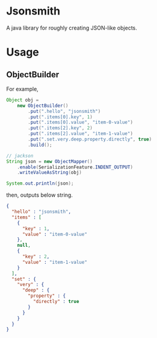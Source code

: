 # Jsonsmith

A java library for roughly creating JSON-like objects.

# Usage

## ObjectBuilder

For example,

``` java
Object obj =
    new ObjectBuilder()
        .put(".hello", "jsonsmith")
        .put(".items[0].key", 1)
        .put(".items[0].value", "item-0-value")
        .put(".items[2].key", 2)
        .put(".items[2].value", "item-1-value")
        .put(".set.very.deep.property.directly", true)
        .build();

// jackson
String json = new ObjectMapper()
    .enable(SerializationFeature.INDENT_OUTPUT)
    .writeValueAsString(obj)

System.out.println(json);
```

then, outputs below string.

``` json
{
  "hello" : "jsonsmith",
  "items" : [
    {
      "key" : 1,
      "value" : "item-0-value"
    },
    null,
    {
      "key" : 2,
      "value" : "item-1-value"
    }
  ],
  "set" : {
    "very" : {
      "deep" : {
        "property" : {
          "directly" : true
        }
      }
    }
  }
}
```

